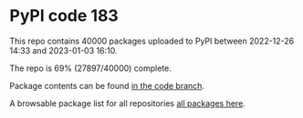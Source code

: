 # PyPI code 183

This repo contains 40000 packages uploaded to PyPI between 
2022-12-26 14:33 and 2023-01-03 16:10.

The repo is 69% (27897/40000) complete.

Package contents can be found [in the code branch](https://github.com/pypi-data/pypi-mirror-183/tree/code/packages).

A browsable package list for all repositories [all packages here](https://pypi-data.github.io/website/repositories/pypi-mirror-183).


